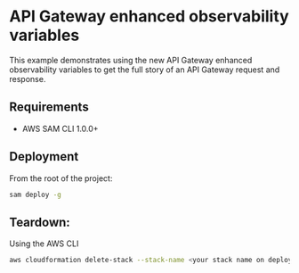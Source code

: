 # API Gateway enhanced observability variables

This example demonstrates using the new API Gateway enhanced observability variables to get the full story of an API Gateway request and response.

## Requirements
* AWS SAM CLI 1.0.0+

## Deployment
From the root of the project:
```bash
sam deploy -g
```

## Teardown:
Using the AWS CLI
```bash
aws cloudformation delete-stack --stack-name <your stack name on deployment>
```